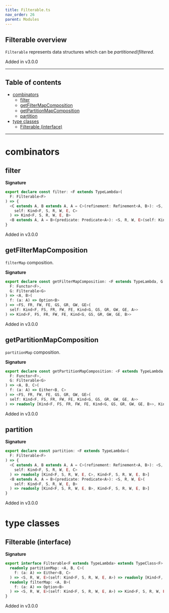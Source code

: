 ```yaml
---
title: Filterable.ts
nav_order: 26
parent: Modules
---
```


## Filterable overview

`Filterable` represents data structures which can be _partitioned_/_filtered_.

Added in v3.0.0

---

<h2 class="text-delta">Table of contents</h2>

- [combinators](#combinators)
  - [filter](#filter)
  - [getFilterMapComposition](#getfiltermapcomposition)
  - [getPartitionMapComposition](#getpartitionmapcomposition)
  - [partition](#partition)
- [type classes](#type-classes)
  - [Filterable (interface)](#filterable-interface)

---

# combinators

## filter

**Signature**

```ts
export declare const filter: <F extends TypeLambda>(
  F: Filterable<F>
) => {
  <C extends A, B extends A, A = C>(refinement: Refinement<A, B>): <S, R, W, E>(
    self: Kind<F, S, R, W, E, C>
  ) => Kind<F, S, R, W, E, B>
  <B extends A, A = B>(predicate: Predicate<A>): <S, R, W, E>(self: Kind<F, S, R, W, E, B>) => Kind<F, S, R, W, E, B>
}
```

Added in v3.0.0

## getFilterMapComposition

`filterMap` composition.

**Signature**

```ts
export declare const getFilterMapComposition: <F extends TypeLambda, G extends TypeLambda>(
  F: Functor<F>,
  G: Filterable<G>
) => <A, B>(
  f: (a: A) => Option<B>
) => <FS, FR, FW, FE, GS, GR, GW, GE>(
  self: Kind<F, FS, FR, FW, FE, Kind<G, GS, GR, GW, GE, A>>
) => Kind<F, FS, FR, FW, FE, Kind<G, GS, GR, GW, GE, B>>
```

Added in v3.0.0

## getPartitionMapComposition

`partitionMap` composition.

**Signature**

```ts
export declare const getPartitionMapComposition: <F extends TypeLambda, G extends TypeLambda>(
  F: Functor<F>,
  G: Filterable<G>
) => <A, B, C>(
  f: (a: A) => Either<B, C>
) => <FS, FR, FW, FE, GS, GR, GW, GE>(
  self: Kind<F, FS, FR, FW, FE, Kind<G, GS, GR, GW, GE, A>>
) => readonly [Kind<F, FS, FR, FW, FE, Kind<G, GS, GR, GW, GE, B>>, Kind<F, FS, FR, FW, FE, Kind<G, GS, GR, GW, GE, C>>]
```

Added in v3.0.0

## partition

**Signature**

```ts
export declare const partition: <F extends TypeLambda>(
  F: Filterable<F>
) => {
  <C extends A, B extends A, A = C>(refinement: Refinement<A, B>): <S, R, W, E>(
    self: Kind<F, S, R, W, E, C>
  ) => readonly [Kind<F, S, R, W, E, C>, Kind<F, S, R, W, E, B>]
  <B extends A, A = B>(predicate: Predicate<A>): <S, R, W, E>(
    self: Kind<F, S, R, W, E, B>
  ) => readonly [Kind<F, S, R, W, E, B>, Kind<F, S, R, W, E, B>]
}
```

Added in v3.0.0

# type classes

## Filterable (interface)

**Signature**

```ts
export interface Filterable<F extends TypeLambda> extends TypeClass<F> {
  readonly partitionMap: <A, B, C>(
    f: (a: A) => Either<B, C>
  ) => <S, R, W, E>(self: Kind<F, S, R, W, E, A>) => readonly [Kind<F, S, R, W, E, B>, Kind<F, S, R, W, E, C>]
  readonly filterMap: <A, B>(
    f: (a: A) => Option<B>
  ) => <S, R, W, E>(self: Kind<F, S, R, W, E, A>) => Kind<F, S, R, W, E, B>
}
```

Added in v3.0.0
